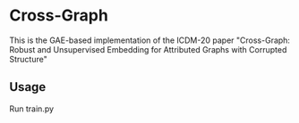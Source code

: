 # Cross-Graph

This is the GAE-based implementation of the ICDM-20 paper "Cross-Graph: Robust and Unsupervised Embedding for Attributed Graphs with Corrupted Structure"

## Usage

Run train.py
